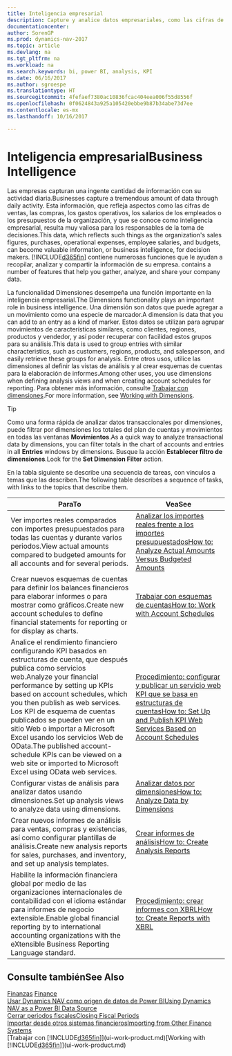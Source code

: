 ```yaml
---
title: Inteligencia empresarial
description: Capture y analice datos empresariales, como las cifras de ventas, las compras, los gastos operativos, los salarios de los empleados y los presupuestos, que resultan muy valiosos para la inteligencia artificial o la toma de decisiones.
documentationcenter: 
author: SorenGP
ms.prod: dynamics-nav-2017
ms.topic: article
ms.devlang: na
ms.tgt_pltfrm: na
ms.workload: na
ms.search.keywords: bi, power BI, analysis, KPI
ms.date: 06/16/2017
ms.author: sgroespe
ms.translationtype: HT
ms.sourcegitcommit: 4fefaef7380ac10836fcac404eea006f55d8556f
ms.openlocfilehash: 0f0624843a925a105420ebbe9b87b34abe73d7ee
ms.contentlocale: es-mx
ms.lasthandoff: 10/16/2017

---
```

# <a name="business-intelligence"></a><span data-ttu-id="d3764-103">Inteligencia empresarial</span><span class="sxs-lookup"><span data-stu-id="d3764-103">Business Intelligence</span></span>
<span data-ttu-id="d3764-104">Las empresas capturan una ingente cantidad de información con su actividad diaria.</span><span class="sxs-lookup"><span data-stu-id="d3764-104">Businesses capture a tremendous amount of data through daily activity.</span></span> <span data-ttu-id="d3764-105">Esta información, que refleja aspectos como las cifras de ventas, las compras, los gastos operativos, los salarios de los empleados o los presupuestos de la organización, y que se conoce como inteligencia empresarial, resulta muy valiosa para los responsables de la toma de decisiones.</span><span class="sxs-lookup"><span data-stu-id="d3764-105">This data, which reflects such things as the organization's sales figures, purchases, operational expenses, employee salaries, and budgets, can become valuable information, or business intelligence, for decision makers.</span></span> [!INCLUDE[d365fin](includes/d365fin_md.md)]<span data-ttu-id="d3764-106"> contiene numerosas funciones que le ayudan a recopilar, analizar y compartir la información de su empresa.</span><span class="sxs-lookup"><span data-stu-id="d3764-106"> contains a number of features that help you gather, analyze, and share your company data.</span></span>

<span data-ttu-id="d3764-107">La funcionalidad Dimensiones desempeña una función importante en la inteligencia empresarial.</span><span class="sxs-lookup"><span data-stu-id="d3764-107">The Dimensions functionality plays an important role in business intelligence.</span></span> <span data-ttu-id="d3764-108">Una dimensión son datos que puede agregar a un movimiento como una especie de marcador.</span><span class="sxs-lookup"><span data-stu-id="d3764-108">A dimension is data that you can add to an entry as a kind of marker.</span></span> <span data-ttu-id="d3764-109">Estos datos se utilizan para agrupar movimientos de características similares, como clientes, regiones, productos y vendedor, y así poder recuperar con facilidad estos grupos para su análisis.</span><span class="sxs-lookup"><span data-stu-id="d3764-109">This data is used to group entries with similar characteristics, such as customers, regions, products, and salesperson, and easily retrieve these groups for analysis.</span></span> <span data-ttu-id="d3764-110">Entre otros usos, utilice las dimensiones al definir las vistas de análisis y al crear esquemas de cuentas para la elaboración de informes.</span><span class="sxs-lookup"><span data-stu-id="d3764-110">Among other uses, you use dimensions  when defining analysis views and when creating account schedules for reporting.</span></span> <span data-ttu-id="d3764-111">Para obtener más información, consulte [Trabajar con dimensiones](finance-dimensions.md).</span><span class="sxs-lookup"><span data-stu-id="d3764-111">For more information, see [Working with Dimensions](finance-dimensions.md).</span></span>

> [!TIP]
> <span data-ttu-id="d3764-112">Como una forma rápida de analizar datos transaccionales por dimensiones, puede filtrar por dimensiones los totales del plan de cuentas y movimientos en todas las ventanas **Movimientos**.</span><span class="sxs-lookup"><span data-stu-id="d3764-112">As a quick way to analyze transactional data by dimensions, you can filter totals in the chart of accounts and entries in all **Entries** windows by dimensions.</span></span> <span data-ttu-id="d3764-113">Busque la acción **Establecer filtro de dimensiones**.</span><span class="sxs-lookup"><span data-stu-id="d3764-113">Look for the **Set Dimension Filter** action.</span></span>  

<span data-ttu-id="d3764-114">En la tabla siguiente se describe una secuencia de tareas, con vínculos a temas que las describen.</span><span class="sxs-lookup"><span data-stu-id="d3764-114">The following table describes a sequence of tasks, with links to the topics that describe them.</span></span>  

| <span data-ttu-id="d3764-115">Para</span><span class="sxs-lookup"><span data-stu-id="d3764-115">To</span></span> | <span data-ttu-id="d3764-116">Vea</span><span class="sxs-lookup"><span data-stu-id="d3764-116">See</span></span> |
| --- | --- |
|<span data-ttu-id="d3764-117">Ver importes reales comparados con importes presupuestados para todas las cuentas y durante varios periodos.</span><span class="sxs-lookup"><span data-stu-id="d3764-117">View actual amounts compared to budgeted amounts for all accounts and for several periods.</span></span>|[<span data-ttu-id="d3764-118">Analizar los importes reales frente a los importes presupuestados</span><span class="sxs-lookup"><span data-stu-id="d3764-118">How to: Analyze Actual Amounts Versus Budgeted Amounts</span></span>](bi-how-analyze-actual-versus-budget.md)|
|<span data-ttu-id="d3764-119">Crear nuevos esquemas de cuentas para definir los balances financieros para elaborar informes o para mostrar como gráficos.</span><span class="sxs-lookup"><span data-stu-id="d3764-119">Create new account schedules to define financial statements for reporting or for display as charts.</span></span>|[<span data-ttu-id="d3764-120">Trabajar con esquemas de cuentas</span><span class="sxs-lookup"><span data-stu-id="d3764-120">How to: Work with Account Schedules</span></span>](bi-how-work-account-schedule.md)|
|<span data-ttu-id="d3764-121">Analice el rendimiento financiero configurando KPI basados en estructuras de cuenta, que después publica como servicios web.</span><span class="sxs-lookup"><span data-stu-id="d3764-121">Analyze your financial performance by setting up KPIs based on account schedules, which you then publish as web services.</span></span> <span data-ttu-id="d3764-122">Los KPI de esquema de cuentas publicados se pueden ver en un sitio Web o importar a Microsoft Excel usando los servicios Web de OData.</span><span class="sxs-lookup"><span data-stu-id="d3764-122">The published account-schedule KPIs can be viewed on a web site or imported to Microsoft Excel using OData web services.</span></span>|[<span data-ttu-id="d3764-123">Procedimiento: configurar y publicar un servicio web KPI que se basa en estructuras de cuentas</span><span class="sxs-lookup"><span data-stu-id="d3764-123">How to: Set Up and Publish KPI Web Services Based on Account Schedules</span></span>](bi-how-to-set-up-and-publish-kpi-web-services-based-on-account-schedules.md)|
|<span data-ttu-id="d3764-124">Configurar vistas de análisis para analizar datos usando dimensiones.</span><span class="sxs-lookup"><span data-stu-id="d3764-124">Set up analysis views to analyze data using dimensions.</span></span>|[<span data-ttu-id="d3764-125">Analizar datos por dimensiones</span><span class="sxs-lookup"><span data-stu-id="d3764-125">How to: Analyze Data by Dimensions</span></span>](bi-how-analyze-data-dimension.md)|
|<span data-ttu-id="d3764-126">Crear nuevos informes de análisis para ventas, compras y existencias, así como configurar plantillas de análisis.</span><span class="sxs-lookup"><span data-stu-id="d3764-126">Create new analysis reports for sales, purchases, and inventory, and set up analysis templates.</span></span>|[<span data-ttu-id="d3764-127">Crear informes de análisis</span><span class="sxs-lookup"><span data-stu-id="d3764-127">How to: Create Analysis Reports</span></span>](bi-how-create-analysis-views-reports.md)|
|<span data-ttu-id="d3764-128">Habilite la información financiera global por medio de las organizaciones internacionales de contabilidad con el idioma estándar para informes de negocio extensible.</span><span class="sxs-lookup"><span data-stu-id="d3764-128">Enable global financial reporting by to international accounting organizations with the eXtensible Business Reporting Language standard.</span></span>|[<span data-ttu-id="d3764-129">Procedimiento: crear informes con XBRL</span><span class="sxs-lookup"><span data-stu-id="d3764-129">How to: Create Reports with XBRL</span></span>](bi-create-reports-with-xbrl.md)|

## <a name="see-also"></a><span data-ttu-id="d3764-130">Consulte también</span><span class="sxs-lookup"><span data-stu-id="d3764-130">See Also</span></span>
<span data-ttu-id="d3764-131">[Finanzas](finance.md)  </span><span class="sxs-lookup"><span data-stu-id="d3764-131">[Finance](finance.md)  </span></span>  
[<span data-ttu-id="d3764-132">Usar Dynamics NAV como origen de datos de Power BI</span><span class="sxs-lookup"><span data-stu-id="d3764-132">Using Dynamics NAV as a Power BI Data Source</span></span>](across-how-use-financials-data-source-powerbi.md)  
[<span data-ttu-id="d3764-133">Cerrar periodos fiscales</span><span class="sxs-lookup"><span data-stu-id="d3764-133">Closing Fiscal Periods</span></span>](year-close-years-periods.md)  
[<span data-ttu-id="d3764-134">Importar desde otros sistemas financieros</span><span class="sxs-lookup"><span data-stu-id="d3764-134">Importing from Other Finance Systems</span></span>](upload-data.md)  
<span data-ttu-id="d3764-135">[Trabajar con [!INCLUDE[d365fin](includes/d365fin_md.md)]](ui-work-product.md)</span><span class="sxs-lookup"><span data-stu-id="d3764-135">[Working with [!INCLUDE[d365fin](includes/d365fin_md.md)]](ui-work-product.md)</span></span>

